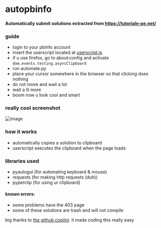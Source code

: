 # autopbinfo

#### Automatically submit solutions extracted from https://tutoriale-pe.net/

### guide

- login to your pbinfo account
- insert the userscript located at [userscript.js](/userscript.js)
- if u use firefox, go to about:config and activate `dom.events.testing.asyncClipboard`
- run automate.py
- place your cursor somewhere in the browser so that clicking does nothing
- do not move and wait a lot
- wait a lil more
- boom now u look cool and smart

### really cool screenshot

![image](https://user-images.githubusercontent.com/65953368/160890388-d98ff4a8-9d3c-408c-b9ab-67d4426c71de.png)

### how it works

- automatically copies a solution to clipboard
- userscript executes the clipboard when the page loads

### libraries used

- pyautogui (for automating keyboard & mouse)
- requests (for making http requests (duh))
- pyperclip (for using ur clipboard)

#### known errors:

- some problems have the 403 page
- some of these solutions are trash and will not compile

big thanks to [the github copilot](https://copilot.github.com/). it made coding this really easy

